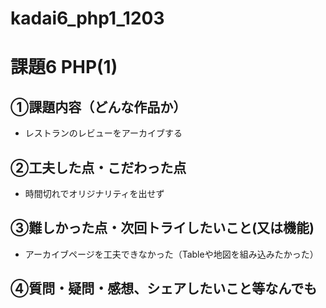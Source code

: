 # kadai6_php1_1203
# 課題6 PHP(1)

## ①課題内容（どんな作品か）
- レストランのレビューをアーカイブする

## ②工夫した点・こだわった点
- 時間切れでオリジナリティを出せず

## ③難しかった点・次回トライしたいこと(又は機能)
- アーカイブページを工夫できなかった（Tableや地図を組み込みたかった）

## ④質問・疑問・感想、シェアしたいこと等なんでも
